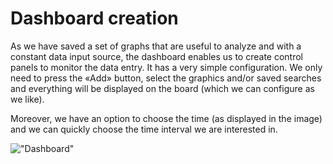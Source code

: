 # Dashboard creation

As we have saved a set of graphs that are useful to analyze and with a constant data input source, the dashboard enables us to create control panels to monitor the data entry. It has a very simple configuration. We only need to press the «Add» button, select the graphics and/or saved searches and everything will be displayed on the board (which we can configure as we like).

Moreover, we have an option to choose the time (as displayed in the image) and we can quickly choose the time interval we are interested in.

!["Dashboard"](Dashboard.png "Dashboard")
